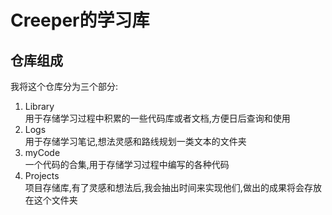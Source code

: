 # Creeper的学习库
## 仓库组成
我将这个仓库分为三个部分:  
1. Library  
用于存储学习过程中积累的一些代码库或者文档,方便日后查询和使用  
2. Logs  
用于存储学习笔记,想法灵感和路线规划一类文本的文件夹  
3. myCode  
一个代码的合集,用于存储学习过程中编写的各种代码  
4. Projects  
项目存储库,有了灵感和想法后,我会抽出时间来实现他们,做出的成果将会存放在这个文件夹  
